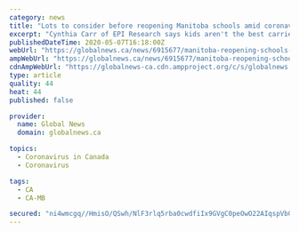 ```yaml
---
category: news
title: "Lots to consider before reopening Manitoba schools amid coronavirus pandemic: epidemiologist"
excerpt: "Cynthia Carr of EPI Research says kids aren't the best carriers of the coronavirus, but there are still a number of factors to consider before opening schools again."
publishedDateTime: 2020-05-07T16:18:00Z
webUrl: "https://globalnews.ca/news/6915677/manitoba-reopening-schools-coronavirus-epidemiologist/"
ampWebUrl: "https://globalnews.ca/news/6915677/manitoba-reopening-schools-coronavirus-epidemiologist/amp/"
cdnAmpWebUrl: "https://globalnews-ca.cdn.ampproject.org/c/s/globalnews.ca/news/6915677/manitoba-reopening-schools-coronavirus-epidemiologist/amp/"
type: article
quality: 44
heat: 44
published: false

provider:
  name: Global News
  domain: globalnews.ca

topics:
  - Coronavirus in Canada
  - Coronavirus

tags:
  - CA
  - CA-MB

secured: "ni4wmcgq//HmisO/QSwh/NlF3rlq5rba0cwdfiIx9GVgC0peOwO22AIqspVbGpATmfJt0cq9I0gP+7zZhR37Hvd6hBlNWyucHB1ZCh57Obd8MJYiIbF+AaLjTZ81MD04bJ91QkyEgS5ayI70+4gXwzoW4DHtaNirrrEbTQ1k9BtYLzdH9Nciz6j0vVxkG7L1N5MgTw+xqHwK4iXaqyA7yYw9EeAOyDqoWTlr4XaRLh0GHeWBIqRXdJMuujo51vGLCAlhSGfDPl0ZQ4YmRSdYCWvtUW7/RRvXc2g6XPHVxONR3hO7m9nN1OfcXEXKh6jrJwh7lEC5laNkf+5/4oNnkm1oDoB7PKguX1ly4+/iQn1LsewgOCTvgkDI+sG1YyVEiX4bbVHBsCpO3M9FT/o/uQYvdA3PABKtYyB9NKVHIEO+AIJDYfycV3FAk8rQVrJR3foJ+GBaOly59DxxRvymxPj/WpwGhn+/oOZAiUgz2Yw=;66mcAwf6iVX1UvYazRMTJg=="
---
```


